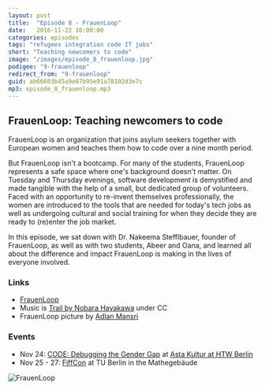 ```yaml
---
layout: post
title:  "Episode 8 - FrauenLoop"
date:   2016-11-22 10:00:00
categories: episodes
tags: "refugees integration code IT jobs"
short: "Teaching newcomers to code"
image: "/images/episode_8_frauenloop.jpg"
podigee: "9-frauenloop"
redirect_from: "9-frauenloop"
guid: ab66603b45a9e07b95e91a78102d3e7c
mp3: episode_8_frauenloop.mp3
---
```


## FrauenLoop: Teaching newcomers to code

FrauenLoop is an organization that joins asylum seekers together with European women and teaches them how to code over a nine month period.

But FrauenLoop isn't a bootcamp. For many of the students, FrauenLoop represents a safe space where one's background doesn't matter. On Tuesday and Thursday evenings, software development is demystified and made tangible with the help of a small, but dedicated group of volunteers. Faced with an opportunity to re-invent themselves professionally, the women are introduced to the tools that are needed for today's tech jobs as well as undergoing cultural and social training for when they decide they are ready to (re)enter the job market.

In this episode, we sat down with Dr. Nakeema Stefflbauer, founder of FrauenLoop, as well as with two students, Abeer and Oana, and learned all about the difference and impact FrauenLoop is making in the lives of everyone involved.

### Links

* [FrauenLoop](http://frauenloop.org/)
* Music is [Trail by Nobara Hayakawa](http://freemusicarchive.org/music/Nobara_Hayakawa/Trail_EP/Nobara_Hayakawa_-_Trail_EP_-_Trail) under CC
* FrauenLoop picture by [Adlan Mansri](https://www.twitter.com/Gurzil_)

### Events

* Nov 24: [CODE: Debugging the Gender Gap](http://www.codedoc.co/) at [Asta Kultur at HTW Berlin](https://www.facebook.com/AStA.Kultur/posts/1778977145653382:0)
* Nov 25 - 27: [FiffCon](https://2016.fiffkon.de/) at TU Berlin in the Mathegebäude

![FrauenLoop](/images/episode_8_frauenloop.jpg)


